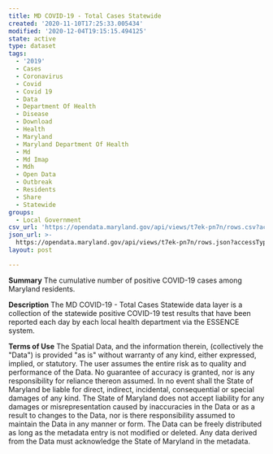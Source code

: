 ```yaml
---
title: MD COVID-19 - Total Cases Statewide
created: '2020-11-10T17:25:33.005434'
modified: '2020-12-04T19:15:15.494125'
state: active
type: dataset
tags:
  - '2019'
  - Cases
  - Coronavirus
  - Covid
  - Covid 19
  - Data
  - Department Of Health
  - Disease
  - Download
  - Health
  - Maryland
  - Maryland Department Of Health
  - Md
  - Md Imap
  - Mdh
  - Open Data
  - Outbreak
  - Residents
  - Share
  - Statewide
groups:
  - Local Government
csv_url: 'https://opendata.maryland.gov/api/views/t7ek-pn7n/rows.csv?accessType=DOWNLOAD'
json_url: >-
  https://opendata.maryland.gov/api/views/t7ek-pn7n/rows.json?accessType=DOWNLOAD
layout: post

---
```

<b>Summary</b>
The cumulative number of positive COVID-19 cases among Maryland residents.

<b>Description</b>
The MD COVID-19 - Total Cases Statewide data layer is a collection of the statewide positive COVID-19 test results that have been reported each day by each local health department via the ESSENCE system.

<b>Terms of Use</b>
The Spatial Data, and the information therein, (collectively the "Data") is provided "as is" without warranty of any kind, either expressed, implied, or statutory. The user assumes the entire risk as to quality and performance of the Data. No guarantee of accuracy is granted, nor is any responsibility for reliance thereon assumed. In no event shall the State of Maryland be liable for direct, indirect, incidental, consequential or special damages of any kind. The State of Maryland does not accept liability for any damages or misrepresentation caused by inaccuracies in the Data or as a result to changes to the Data, nor is there responsibility assumed to maintain the Data in any manner or form. The Data can be freely distributed as long as the metadata entry is not modified or deleted. Any data derived from the Data must acknowledge the State of Maryland in the metadata.
